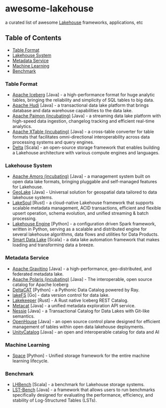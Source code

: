 # awesome-lakehouse
a curated list of awesome [Lakehouse](https://www.databricks.com/sites/default/files/2020/12/cidr_lakehouse.pdf) frameworks, applications, etc

## Table of Contents

- [Table Format](#table-format)
- [Lakehouse System](#lakehouse-system)
- [Metadata Service](#metadata-service)
- [Machine Learning](#machine-learning)
- [Benchmark](#benchmark)

### Table Format

- [Apache Iceberg](https://github.com/apache/iceberg) [Java] - a high-performance format for huge analytic tables, bringing the reliability and simplicity of SQL tables to big data.
- [Apache Hudi](https://github.com/apache/hudi) [Java] - a transactional data lake platform that brings database and data warehouse capabilities to the data lake.
- [Apache Paimon (incubating)](https://github.com/apache/incubator-paimon) [Java] - a streaming data lake platform with high-speed data ingestion, changelog tracking and efficient real-time analytics.
- [Apache XTable (incubating)](https://github.com/apache/incubator-xtable) [Java] - a cross-table converter for table formats that facilitates omni-directional interoperability across data processing systems and query engines.
- [Delta](https://github.com/delta-io/delta/) [Scala] - an open-source storage framework that enables building a Lakehouse architecture with various compute engines and languages.

### Lakehouse System

- [Apache Amoro (incubating)](https://github.com/apache/amoro) [Java] - a management system built on open data lake formats, bringing pluggable and self-managed features for Lakehouse.
- [GeoLake](https://github.com/spatialx-project/geolake) [Java] - Universal solution for geospatial data tailored to data lakehouse systems.
- [LakeSoul](https://github.com/lakesoul-io/LakeSoul) [Rust] - a cloud-native Lakehouse framework that supports scalable metadata management, ACID transactions, efficient and flexible upsert operation, schema evolution, and unified streaming & batch processing.
- [Lakehouse Engine](https://github.com/adidas/lakehouse-engine) [Python] - a configuration driven Spark framework, written in Python, serving as a scalable and distributed engine for several lakehouse algorithms, data flows and utilities for Data Products.
- [Smart Data Lake](https://github.com/smart-data-lake/smart-data-lake) [Scala] - a data lake automation framework that makes loading and transforming data a breeze. 

### Metadata Service

- [Apache Gravitino](https://github.com/apache/gravitino) [Java] - a high-performance, geo-distributed, and federated metadata lake.
- [Apache Polaris (incubating)](https://github.com/apache/polaris) [Java] - The interoperable, open source catalog for Apache Iceberg
- [DeltaCAT](https://github.com/ray-project/deltacat) [Python] - a Pythonic Data Catalog powered by Ray.
- [lakeFS](https://github.com/treeverse/lakeFS) [Go] - data version control for data lake.
- [Lakekeeper](https://github.com/lakekeeper/lakekeeper) [Rust] - A Rust native Iceberg REST Catalog.
- [Metacat](https://github.com/Netflix/metacat) [Java] - a unified metadata exploration API service.
- [Nessie](https://github.com/projectnessie/nessie) [Java] - a Transactional Catalog for Data Lakes with Git-like semantics.
- [OpenHouse](https://github.com/linkedin/openhouse) [Java] - an open source control plane designed for efficient management of tables within open data lakehouse deployments.
- [UnityCatalog](https://github.com/unitycatalog/unitycatalog) [Java] - an open and interoperable catalog for data and AI

### Machine Learning

- [Space](https://github.com/google/space) [Python] - Unified storage framework for the entire machine learning lifecycle.

### Benchmark

- [LHBench](https://github.com/lhbench/lhbench) [Scala] - a benchmark for Lakehouse storage systems.
- [LST-Bench](https://github.com/microsoft/lst-bench) [Java] - a framework that allows users to run benchmarks specifically designed for evaluating the performance, efficiency, and stability of Log-Structured Tables (LSTs).
